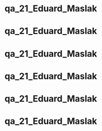 # qa_21_Eduard_Maslak
# qa_21_Eduard_Maslak
# qa_21_Eduard_Maslak
# qa_21_Eduard_Maslak
# qa_21_Eduard_Maslak
# qa_21_Eduard_Maslak
